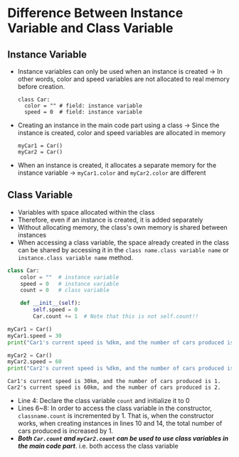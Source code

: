 # Difference Between Instance Variable and Class Variable

## Instance Variable
- Instance variables can only be used when an instance is created -> In other words, color and speed variables are not allocated to real memory before creation.

      class Car:
        color = "" # field: instance variable
        speed = 0  # field: instance variable
      
- Creating an instance in the main code part using a class -> Since the instance is created, color and speed variables are allocated in memory

      myCar1 = Car()
      myCar2 = Car()

- When an instance is created, it allocates a separate memory for the instance variable -> `myCar1.color` and `myCar2.color` are different

## Class Variable
- Variables with space allocated within the class
- Therefore, even if an instance is created, it is added separately
- Without allocating memory, the class's own memory is shared between instances
- When accessing a class variable, the space already created in the class can be shared by accessing it in the `class name.class variable name` or `instance.class variable name` method.
```py
class Car:
    color = ""  # instance variable
    speed = 0   # instance variable
    count = 0   # class variable

    def __init__(self):
        self.speed = 0
        Car.count += 1  # Note that this is not self.count!!

myCar1 = Car()
myCar1.speed = 30
print("Car1's current speed is %dkm, and the number of cars produced is %d." % (myCar1.speed, Car.count))

myCar2 = Car()
myCar2.speed = 60
print("Car2's current speed is %dkm, and the number of cars produced is %d." % (myCar2.speed, Car.count))
```
```
Car1's current speed is 30km, and the number of cars produced is 1.
Car2's current speed is 60km, and the number of cars produced is 2.
```
- Line 4: Declare the class variable `count` and initialize it to 0
- Lines 6~8: In order to access the class variable in the constructor, `classname.count` is incremented by 1. That is, when the constructor works, when creating instances in lines 10 and 14, the total number of cars produced is increased by 1.
- **_Both `Car.count` and `myCar2.count` can be used to use class variables in the main code part_**. i.e. both access the class variable
